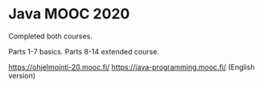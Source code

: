 # Java MOOC 2020

Completed both courses.

Parts 1-7 basics.
Parts 8-14 extended course.

https://ohjelmointi-20.mooc.fi/
https://java-programming.mooc.fi/ (English version)
